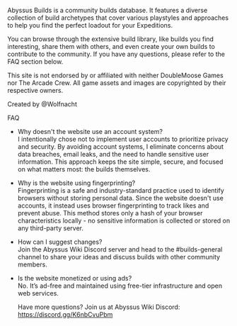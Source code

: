Abyssus Builds is a community builds database. It features a diverse collection of build archetypes that cover various playstyles and approaches to help you find the perfect loadout for your Expeditions.

You can browse through the extensive build library, like builds you find interesting, share them with others, and even create your own builds to contribute to the community. If you have any questions, please refer to the FAQ section below.

This site is not endorsed by or affiliated with neither DoubleMoose Games nor The Arcade Crew. All game assets and images are copyrighted by their respective owners.

Created by @Wolfnacht

FAQ
* Why doesn't the website use an account system? <br>
  I intentionally chose not to implement user accounts to prioritize privacy and security. By avoiding account systems, I eliminate concerns about data breaches, email leaks, and the need to handle sensitive user     information. This approach keeps the site simple, secure, and focused on what matters most: the builds themselves.
* Why is the website using fingerprinting?<br>
  Fingerprinting is a safe and industry-standard practice used to identify browsers without storing personal data. Since the website doesn't use accounts, it instead uses browser fingerprinting to track likes and prevent abuse. This method stores only a hash of your browser characteristics locally - no sensitive information is collected or stored on any third-party server.
* How can I suggest changes?<br>
  Join the Abyssus Wiki Discord server and head to the #builds-general channel to share your ideas and discuss builds with other community members.
* Is the website monetized or using ads?<br>
  No. It’s ad-free and maintained using free-tier infrastructure and open web services.
  <br>

  
  Have more questions? Join us at Abyssus Wiki Discord: https://discord.gg/K6nbCvuPbm
